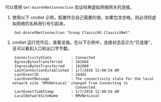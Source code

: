 可以使用 `Get-AzureVNetConnection` 验证经典虚拟网络网关的连接。

1. 使用以下 cmdlet 示例，配置符合自己需要的值。如果包含空格，则必须将虚拟网络的名称用引号引起来。
   
		Get-AzureVNetConnection "Group ClassicRG ClassicVNet"
2. cmdlet 运行完毕后，查看该值。在以下示例中，连接状态显示为“已连接”，且可以看到入口和出口字节数。

		ConnectivityState         : Connected
		EgressBytesTransferred    : 181664
		IngressBytesTransferred   : 182080
		LastConnectionEstablished : 1/7/2016 12:40:54 AM
		LastEventID               : 24401
		LastEventMessage          : The connectivity state for the local network site 'RMVNetLocal' changed from Connecting to
		                            Connected.
		LastEventTimeStamp        : 1/7/2016 12:40:54 AM
		LocalNetworkSiteName      : RMVNetLocal

<!---HONumber=Mooncake_0206_2017-->